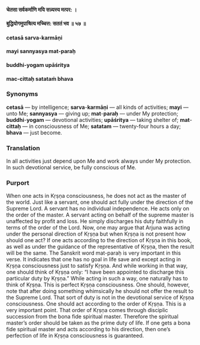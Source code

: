 #### चेतसा सर्वकर्माणि मयि सन्न्यस्य मत्पर: ।
#### बुद्धियोगमुपाश्रित्य मच्चित्त: सततं भव ॥ ५७ ॥

#### cetasā sarva-karmāṇi
#### mayi sannyasya mat-paraḥ
#### buddhi-yogam upāśritya
#### mac-cittaḥ satataṁ bhava

### Synonyms

**cetasā** — by intelligence; **sarva**-**karmāṇi** — all kinds of activities; **mayi** — unto Me; **sannyasya** — giving up; **mat**-**paraḥ** — under My protection; **buddhi**-**yogam** — devotional activities; **upāśritya** — taking shelter of; **mat**-**cittaḥ** — in consciousness of Me; **satatam** — twenty-four hours a day; **bhava** — just become.

### Translation

In all activities just depend upon Me and work always under My protection. In such devotional service, be fully conscious of Me.

### Purport

When one acts in Kṛṣṇa consciousness, he does not act as the master of the world. Just like a servant, one should act fully under the direction of the Supreme Lord. A servant has no individual independence. He acts only on the order of the master. A servant acting on behalf of the supreme master is unaffected by profit and loss. He simply discharges his duty faithfully in terms of the order of the Lord. Now, one may argue that Arjuna was acting under the personal direction of Kṛṣṇa but when Kṛṣṇa is not present how should one act? If one acts according to the direction of Kṛṣṇa in this book, as well as under the guidance of the representative of Kṛṣṇa, then the result will be the same. The Sanskrit word mat-paraḥ is very important in this verse. It indicates that one has no goal in life save and except acting in Kṛṣṇa consciousness just to satisfy Kṛṣṇa. And while working in that way, one should think of Kṛṣṇa only: “I have been appointed to discharge this particular duty by Kṛṣṇa.” While acting in such a way, one naturally has to think of Kṛṣṇa. This is perfect Kṛṣṇa consciousness. One should, however, note that after doing something whimsically he should not offer the result to the Supreme Lord. That sort of duty is not in the devotional service of Kṛṣṇa consciousness. One should act according to the order of Kṛṣṇa. This is a very important point. That order of Kṛṣṇa comes through disciplic succession from the bona fide spiritual master. Therefore the spiritual master’s order should be taken as the prime duty of life. If one gets a bona fide spiritual master and acts according to his direction, then one’s perfection of life in Kṛṣṇa consciousness is guaranteed.